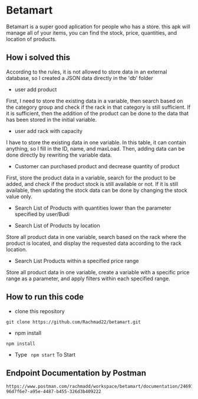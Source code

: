 # Betamart

Betamart is a super good aplication for people who has a store. this apk will manage all of your items, you can find the stock, price, quantities, and location of products.

## How i solved this
According to the rules, it is not allowed to store data in an external database, so I created a JSON data directly in the 'db' folder

- user add product

First, I need to store the existing data in a variable, then search based on the category group and check if the rack in that category is still sufficient. If it is sufficient, then the addition of the product can be done to the data that has been stored in the initial variable.

- user add rack with capacity

I have to store the existing data in one variable. In this table, it can contain anything, so I fill in the ID, name, and maxLoad. Then, adding data can be done directly by rewriting the variable data.

- Customer can purchased product and decrease quantity of product

First, store the product data in a variable, search for the product to be added, and check if the product stock is still available or not. If it is still available, then updating the stock data can be done by changing the stock value only.

- Search List of Products with quantities lower than the parameter specified by user/Budi



- Search List of Products by location

Store all product data in one variable, search based on the rack where the product is located, and display the requested data according to the rack location.

- Search List Products within a specified price range

Store all product data in one variable, create a variable with a specific price range as a parameter, and apply filters within each specified range.



## How to run this code

- clone this repository
```
git clone https://github.com/Rachmad22/betamart.git
```
- npm install
```
npm install
```
- Type ` npm start` To Start


## Endpoint Documentation by Postman
```
https://www.postman.com/rachmadd/workspace/betamart/documentation/24691687-96d7f6e7-a95e-4487-b455-326d3b409222
```
